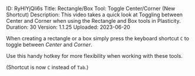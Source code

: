 ID: RyHIYjQli6s
Title: Rectangle/Box Tool: Toggle Center/Corner (New Shortcut)
Description: This video takes a quick look at Toggling between Center and Corner when using the Rectangle and Box tools in Plasticity.
Duration: 30
Version: 1.1.25
Uploaded: 2023-06-20

When creating a rectangle or a box simply press the keyboard shortcut `C` to toggle between *Center* and *Corner*. 

Use this handy hotkey for more flexibility when working with these tools.

(Shortcut is now `C` instead of `Tab`.)
